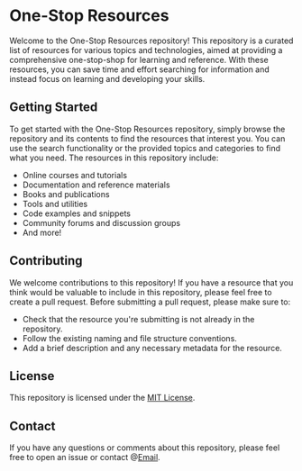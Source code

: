 # One-Stop Resources

Welcome to the One-Stop Resources repository! This repository is a curated list of resources for various topics and technologies, aimed at providing a comprehensive one-stop-shop for learning and reference. With these resources, you can save time and effort searching for information and instead focus on learning and developing your skills.

## Getting Started

To get started with the One-Stop Resources repository, simply browse the repository and its contents to find the resources that interest you. You can use the search functionality or the provided topics and categories to find what you need. The resources in this repository include:

- Online courses and tutorials
- Documentation and reference materials
- Books and publications
- Tools and utilities
- Code examples and snippets
- Community forums and discussion groups
- And more!

## Contributing

We welcome contributions to this repository! If you have a resource that you think would be valuable to include in this repository, please feel free to create a pull request. Before submitting a pull request, please make sure to:

- Check that the resource you're submitting is not already in the repository.
- Follow the existing naming and file structure conventions.
- Add a brief description and any necessary metadata for the resource.

## License

This repository is licensed under the [MIT License](https://github.com/himanshu1221/One-Stop-Resources/blob/main/LICENSE).

## Contact

If you have any questions or comments about this repository, please feel free to open an issue or contact @[Email](mailto:your-himanshuchhatwal9295@gmail.com).
